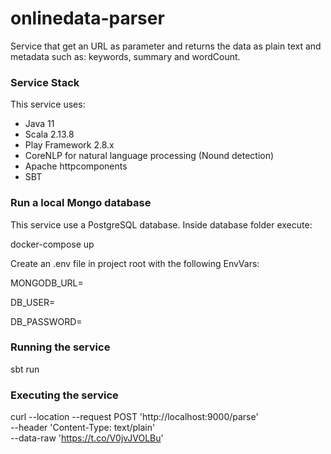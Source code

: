 # onlinedata-parser

Service that get an URL as parameter and returns the data as plain text and metadata such as: keywords, summary and wordCount.

### Service Stack
This service uses:

* Java 11
* Scala 2.13.8 
* Play Framework 2.8.x 
* CoreNLP for natural language processing (Nound detection)
* Apache httpcomponents
* SBT

### Run a local Mongo database
This service use a PostgreSQL database.
Inside database folder execute:

docker-compose up

Create an .env file in project root with the following EnvVars:

MONGODB_URL=

DB_USER=

DB_PASSWORD=


### Running the service

sbt run

### Executing the service

curl --location --request POST 'http://localhost:9000/parse' \
--header 'Content-Type: text/plain' \
--data-raw 'https://t.co/V0jvJVOLBu'

